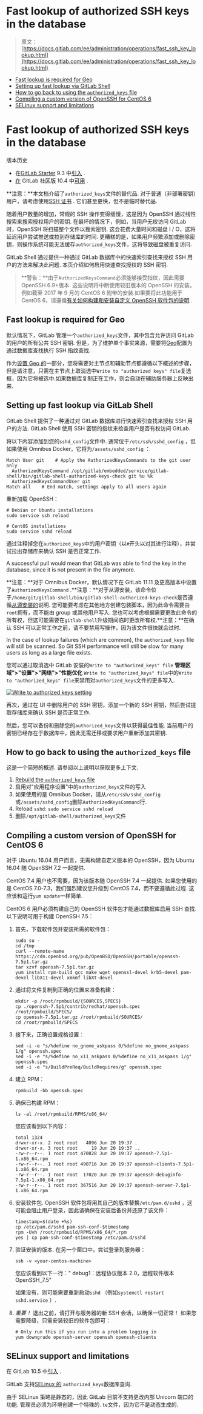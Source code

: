 # Fast lookup of authorized SSH keys in the database

> 原文：[https://docs.gitlab.com/ee/administration/operations/fast_ssh_key_lookup.html](https://docs.gitlab.com/ee/administration/operations/fast_ssh_key_lookup.html)

*   [Fast lookup is required for Geo](#fast-lookup-is-required-for-geo-premium)
*   [Setting up fast lookup via GitLab Shell](#setting-up-fast-lookup-via-gitlab-shell)
*   [How to go back to using the `authorized_keys` file](#how-to-go-back-to-using-the-authorized_keys-file)
*   [Compiling a custom version of OpenSSH for CentOS 6](#compiling-a-custom-version-of-openssh-for-centos-6)
*   [SELinux support and limitations](#selinux-support-and-limitations)

# Fast lookup of authorized SSH keys in the database[](#fast-lookup-of-authorized-ssh-keys-in-the-database "Permalink")

版本历史

*   在[GitLab Starter](https://about.gitlab.com/pricing/) 9.3 中[引入](https://gitlab.com/gitlab-org/gitlab/-/issues/1631) .
*   [在](https://gitlab.com/gitlab-org/gitlab/-/issues/3953) GitLab 社区版 10.4 中[可用](https://gitlab.com/gitlab-org/gitlab/-/issues/3953) .

**注意：**本文档介绍了`authorized_keys`文件的替代品. 对于普通（非部署密钥）用户，请考虑使用[SSH 证书](ssh_certificates.html) . 它们甚至更快，但不是临时替代品.

随着用户数量的增加，常规的 SSH 操作变得缓慢，这是因为 OpenSSH 通过线性搜索来搜索授权用户的密钥. 在最坏的情况下，例如，当用户无权访问 GitLab 时，OpenSSH 将扫描整个文件以搜索密钥. 这会花费大量时间和磁盘 I / O，这将延迟用户尝试推送或拉到存储库的时间. 更糟糕的是，如果用户频繁添加或删除密钥，则操作系统可能无法缓存`authorized_keys`文件，这将导致磁盘被重复访问.

GitLab Shell 通过提供一种通过 GitLab 数据库中的快速索引查找来授权 SSH 用户的方法来解决此问题. 本页介绍如何启用快速查找授权的 SSH 密钥.

> **警告：**由于`AuthorizedKeysCommand`必须能够接受指纹，因此需要 OpenSSH 6.9+版本. 这些说明将中断使用较旧版本的 OpenSSH 的安装，例如截至 2017 年 9 月的 CentOS 6 附带的安装.如果要将此功能用于 CentOS 6，请遵循[有关如何构建和安装自定义 OpenSSH 软件包的说明](#compiling-a-custom-version-of-openssh-for-centos-6) .

## Fast lookup is required for Geo[](#fast-lookup-is-required-for-geo-premium "Permalink")

默认情况下，GitLab 管理一个`authorized_keys`文件，其中包含允许访问 GitLab 的用户的所有公共 SSH 密钥. 但是，为了维护单个事实来源，需要将[Geo](../geo/replication/index.html)配置为通过数据库查找执行 SSH 指纹查找.

作为[设置 Geo 的](../geo/replication/index.html#setup-instructions)一部分，您将需要对主节点和辅助节点都遵循以下概述的步骤，但是请注意，只需在主节点上取消选中`Write to "authorized keys" file`复选框，因为它将被选中.如果数据库复制正在工作，则会自动在辅助服务器上反映出来.

## Setting up fast lookup via GitLab Shell[](#setting-up-fast-lookup-via-gitlab-shell "Permalink")

GitLab Shell 提供了一种通过对 GitLab 数据库进行快速索引查找来授权 SSH 用户的方法. GitLab Shell 使用 SSH 密钥的指纹来检查用户是否有权访问 GitLab.

将以下内容添加到您的`sshd_config`文件中. 通常位于`/etc/ssh/sshd_config` ，但如果使用 Omnibus Docker，它将为`/assets/sshd_config` ：

```
Match User git    # Apply the AuthorizedKeysCommands to the git user only
  AuthorizedKeysCommand /opt/gitlab/embedded/service/gitlab-shell/bin/gitlab-shell-authorized-keys-check git %u %k
  AuthorizedKeysCommandUser git
Match all    # End match, settings apply to all users again 
```

重新加载 OpenSSH：

```
# Debian or Ubuntu installations
sudo service ssh reload

# CentOS installations
sudo service sshd reload 
```

通过注释掉您在`authorized_keys`中的用户密钥（以`#`开头以对其进行注释），并尝试拉出存储库来确认 SSH 是否正常工作.

A successful pull would mean that GitLab was able to find the key in the database, since it is not present in the file anymore.

**注意：**对于 Omnibus Docker，默认情况下在 GitLab 11.11 及更高版本中设置了`AuthorizedKeysCommand` .**注意：**对于从源安装，该命令位于`/home/git/gitlab-shell/bin/gitlab-shell-authorized-keys-check`是否遵循[从源安装的](../../install/installation.html#install-gitlab-shell)说明. 您可能要考虑在其他地方创建包装脚本，因为此命令需要由`root`拥有，而不能由 group 或其他用户写入. 您也可以考虑根据需要更改此命令的所有权，但这可能需要在`gitlab-shell`升级期间临时更改所有权.**注意：**在确认 SSH 可以正常工作之前，请不要禁用写操作，因为该文件很快就会过时.

In the case of lookup failures (which are common), the `authorized_keys` file will still be scanned. So Git SSH performance will still be slow for many users as long as a large file exists.

您可以通过取消选中 GitLab 安装的`Write to "authorized_keys" file` **管理区域">"设置">"网络">"性能优化** `Write to "authorized_keys" file`中的`Write to "authorized_keys" file`来禁用对`authorized_keys`文件的更多写入.

[![Write to authorized keys setting](img/f9144e03cf945bcf549c131e2816298f.png)](img/write_to_authorized_keys_setting.png)

再次，通过在 UI 中删除用户的 SSH 密钥，添加一个新的 SSH 密钥，然后尝试提取存储库来确认 SSH 是否正常工作.

然后，您可以备份和删除您的`authorized_keys`文件以获得最佳性能. 当前用户的密钥已经存在于数据库中，因此无需迁移或要求用户重新添加其密钥.

## How to go back to using the `authorized_keys` file[](#how-to-go-back-to-using-the-authorized_keys-file "Permalink")

这是一个简短的概述. 请参阅以上说明以获取更多上下文.

1.  [Rebuild the `authorized_keys` file](../raketasks/maintenance.html#rebuild-authorized_keys-file)
2.  启用对"应用程序设置"中的`authorized_keys`文件的写入
3.  如果使用的是 Omnibus Docker，请从`/etc/ssh/sshd_config`或`/assets/sshd_config`删除`AuthorizedKeysCommand`行.
4.  Reload `sshd`: `sudo service sshd reload`
5.  删除`/opt/gitlab-shell/authorized_keys`文件

## Compiling a custom version of OpenSSH for CentOS 6[](#compiling-a-custom-version-of-openssh-for-centos-6 "Permalink")

对于 Ubuntu 16.04 用户而言，无需构建自定义版本的 OpenSSH，因为 Ubuntu 16.04 随 OpenSSH 7.2 一起提供.

CentOS 7.4 用户也不需要，因为该版本随 OpenSSH 7.4 一起提供. 如果您使用的是 CentOS 7.0-7.3，我们强烈建议您升级到 CentOS 7.4，而不要遵循此过程. 这应该和运行`yum update`一样简单.

CentOS 6 用户必须构建自己的 OpenSSH 软件包才能通过数据库启用 SSH 查找. 以下说明可用于构建 OpenSSH 7.5：

1.  首先，下载软件包并安装所需的软件包：

    ```
    sudo su -
    cd /tmp
    curl --remote-name https://cdn.openbsd.org/pub/OpenBSD/OpenSSH/portable/openssh-7.5p1.tar.gz
    tar xzvf openssh-7.5p1.tar.gz
    yum install rpm-build gcc make wget openssl-devel krb5-devel pam-devel libX11-devel xmkmf libXt-devel 
    ```

2.  通过将文件复制到正确的位置来准备构建：

    ```
    mkdir -p /root/rpmbuild/{SOURCES,SPECS}
    cp ./openssh-7.5p1/contrib/redhat/openssh.spec /root/rpmbuild/SPECS/
    cp openssh-7.5p1.tar.gz /root/rpmbuild/SOURCES/
    cd /root/rpmbuild/SPECS 
    ```

3.  接下来，正确设置规格设置：

    ```
    sed -i -e "s/%define no_gnome_askpass 0/%define no_gnome_askpass 1/g" openssh.spec
    sed -i -e "s/%define no_x11_askpass 0/%define no_x11_askpass 1/g" openssh.spec
    sed -i -e "s/BuildPreReq/BuildRequires/g" openssh.spec 
    ```

4.  建立 RPM：

    ```
    rpmbuild -bb openssh.spec 
    ```

5.  确保已构建 RPM：

    ```
    ls -al /root/rpmbuild/RPMS/x86_64/ 
    ```

    您应该看到以下内容：

    ```
    total 1324
    drwxr-xr-x. 2 root root   4096 Jun 20 19:37 .
    drwxr-xr-x. 3 root root     19 Jun 20 19:37 ..
    -rw-r--r--. 1 root root 470828 Jun 20 19:37 openssh-7.5p1-1.x86_64.rpm
    -rw-r--r--. 1 root root 490716 Jun 20 19:37 openssh-clients-7.5p1-1.x86_64.rpm
    -rw-r--r--. 1 root root  17020 Jun 20 19:37 openssh-debuginfo-7.5p1-1.x86_64.rpm
    -rw-r--r--. 1 root root 367516 Jun 20 19:37 openssh-server-7.5p1-1.x86_64.rpm 
    ```

6.  安装软件包. OpenSSH 软件包将用其自己的版本替换`/etc/pam.d/sshd` ，这可能会阻止用户登录，因此请确保在安装后备份并还原了该文件：

    ```
    timestamp=$(date +%s)
    cp /etc/pam.d/sshd pam-ssh-conf-$timestamp
    rpm -Uvh /root/rpmbuild/RPMS/x86_64/*.rpm
    yes | cp pam-ssh-conf-$timestamp /etc/pam.d/sshd 
    ```

7.  验证安装的版本. 在另一个窗口中，尝试登录到服务器：

    ```
    ssh -v <your-centos-machine> 
    ```

    您应该看到以下一行：" debug1：远程协议版本 2.0，远程软件版本 OpenSSH_7.5"

    如果没有，则可能需要重新启动`sshd` （例如`systemctl restart sshd.service` ）.

8.  *重要！* 退出之前，请打开与服务器的新 SSH 会话，以确保一切正常！ 如果您需要降级，只需安装较旧的软件包即可：

    ```
    # Only run this if you run into a problem logging in
    yum downgrade openssh-server openssh openssh-clients 
    ```

## SELinux support and limitations[](#selinux-support-and-limitations "Permalink")

在 GitLab 10.5 中[引入](https://gitlab.com/gitlab-org/omnibus-gitlab/-/issues/2855) .

GitLab 支持[SELinux 的](https://en.wikipedia.org/wiki/Security-Enhanced_Linux) `authorized_keys`数据库查询.

由于 SELinux 策略是静态的，因此 GitLab 目前不支持更改内部 Unicorn 端口的功能. 管理员必须为环境创建一个特殊的`.te`文件，因为它不是动态生成的.